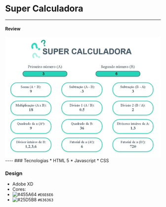 # Super Calculadora
----
#### Review

<img align="center" src="https://github.com/Pbluer/superCalculadora/blob/master/img/review.jpg">
----
### Tecnologias
* HTML 5 
* Javascript
* CSS

### Design
* Adobe XD
* Cores:
 * ![#455A64](https://placehold.it/15/455A64/000000?text=+) `#E6E6E6`
 * ![#25D5B8](https://placehold.it/15/25D5B8/000000?text=+) `#636363`
